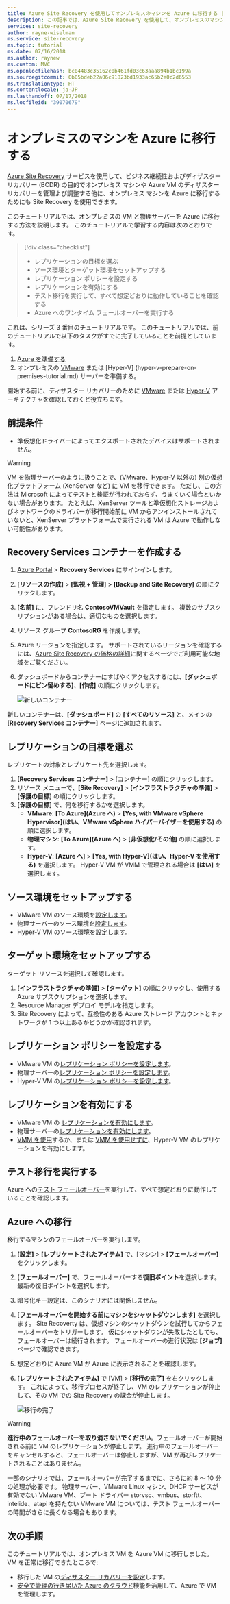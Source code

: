 ```yaml
---
title: Azure Site Recovery を使用してオンプレミスのマシンを Azure に移行する | Microsoft Docs
description: この記事では、Azure Site Recovery を使用して、オンプレミスのマシンを Azure に移行する方法について説明します。
services: site-recovery
author: rayne-wiselman
ms.service: site-recovery
ms.topic: tutorial
ms.date: 07/16/2018
ms.author: raynew
ms.custom: MVC
ms.openlocfilehash: bc04483c35162c0b461fd03c63aaa894b1bc199a
ms.sourcegitcommit: 0b05bdeb22a06c91823bd1933ac65b2e0c2d6553
ms.translationtype: HT
ms.contentlocale: ja-JP
ms.lasthandoff: 07/17/2018
ms.locfileid: "39070679"
---
```

# <a name="migrate-on-premises-machines-to-azure"></a>オンプレミスのマシンを Azure に移行する

[Azure Site Recovery](site-recovery-overview.md) サービスを使用して、ビジネス継続性およびディザスター リカバリー (BCDR) の目的でオンプレミス マシンや Azure VM のディザスター リカバリーを管理よび調整する他に、オンプレミス マシンを Azure に移行するためにも Site Recovery を使用できます。


このチュートリアルでは、オンプレミスの VM と物理サーバーを Azure に移行する方法を説明します。 このチュートリアルで学習する内容は次のとおりです。

> [!div class="checklist"]
> * レプリケーションの目標を選ぶ
> * ソース環境とターゲット環境をセットアップする
> * レプリケーション ポリシーを設定する
> * レプリケーションを有効にする
> * テスト移行を実行して、すべて想定どおりに動作していることを確認する
> * Azure へのワンタイム フェールオーバーを実行する

これは、シリーズ 3 番目のチュートリアルです。 このチュートリアルでは、前のチュートリアルで以下のタスクがすでに完了していることを前提としています。

1. [Azure を準備する](tutorial-prepare-azure.md)
2. オンプレミスの [VMware](vmware-azure-tutorial-prepare-on-premises.md) または [Hyper-V] (hyper-v-prepare-on-premises-tutorial.md) サーバーを準備する。

開始する前に、ディザスター リカバリーのために [VMware](vmware-azure-architecture.md) または [Hyper-V](hyper-v-azure-architecture.md) アーキテクチャを確認しておくと役立ちます。


## <a name="prerequisites"></a>前提条件

- 準仮想化ドライバーによってエクスポートされたデバイスはサポートされません。
 
> [!WARNING]
> VM を物理サーバーのように扱うことで、(VMware、Hyper-V 以外の) 別の仮想化プラットフォーム (XenServer など) に VM を移行できます。 ただし、この方法は Microsoft によってテストと検証が行われておらず、うまくいく場合といかない場合があります。 たとえば、XenServer ツールと準仮想化ストレージおよびネットワークのドライバーが移行開始前に VM からアンインストールされていないと、XenServer プラットフォームで実行される VM は Azure で動作しない可能性があります。


## <a name="create-a-recovery-services-vault"></a>Recovery Services コンテナーを作成する

1. [Azure Portal](https://portal.azure.com) > **Recovery Services** にサインインします。
2. **[リソースの作成]** > **[監視 + 管理]** > **[Backup and Site Recovery]** の順にクリックします。
3. **[名前]** に、フレンドリ名 **ContosoVMVault** を指定します。 複数のサブスクリプションがある場合は、適切なものを選択します。
4. リソース グループ **ContosoRG** を作成します。
5. Azure リージョンを指定します。 サポートされているリージョンを確認するには、[Azure Site Recovery の価格の詳細](https://azure.microsoft.com/pricing/details/site-recovery/)に関するページでご利用可能な地域をご覧ください。
6. ダッシュボードからコンテナーにすばやくアクセスするには、**[ダッシュボードにピン留めする]**、**[作成]** の順にクリックします。

   ![新しいコンテナー](./media/migrate-tutorial-on-premises-azure/onprem-to-azure-vault.png)

新しいコンテナーは、**[ダッシュボード]** の **[すべてのリソース]** と、メインの **[Recovery Services コンテナー]** ページに追加されます。



## <a name="select-a-replication-goal"></a>レプリケーションの目標を選ぶ

レプリケートの対象とレプリケート先を選択します。
1. **[Recovery Services コンテナー]** > [コンテナー] の順にクリックします。
2. リソース メニューで、**[Site Recovery]** > **[インフラストラクチャの準備]** > **[保護の目標]** の順にクリックします。
3. **[保護の目標]** で、何を移行するかを選択します。
    - **VMware**: **[To Azure]\(Azure へ\)** > **[Yes, with VMware vSphere Hypervisor]\(はい、VMware vSphere ハイパーバイザーを使用する\)** の順に選択します。
    - **物理マシン**: **[To Azure]\(Azure へ\)** > **[非仮想化/その他]** の順に選択します。
    - **Hyper-V**: **[Azure へ]** > **[Yes, with Hyper-V]\(はい、Hyper-V を使用する\)** を選択します。 Hyper-V VM が VMM で管理される場合は **[はい]** を選択します。


## <a name="set-up-the-source-environment"></a>ソース環境をセットアップする

- VMware VM のソース環境を[設定します](vmware-azure-tutorial.md#set-up-the-source-environment)。
- 物理サーバーのソース環境を[設定します](physical-azure-disaster-recovery.md#set-up-the-source-environment)。
- Hyper-V VM のソース環境を[設定します](hyper-v-azure-tutorial.md#set-up-the-source-environment)。

## <a name="set-up-the-target-environment"></a>ターゲット環境をセットアップする

ターゲット リソースを選択して確認します。

1. **[インフラストラクチャの準備]** > **[ターゲット]** の順にクリックし、使用する Azure サブスクリプションを選択します。
2. Resource Manager デプロイ モデルを指定します。
3. Site Recovery によって、互換性のある Azure ストレージ アカウントとネットワークが 1 つ以上あるかどうかが確認されます。

## <a name="set-up-a-replication-policy"></a>レプリケーション ポリシーを設定する

- VMware VM の[レプリケーション ポリシーを設定します](vmware-azure-tutorial.md#create-a-replication-policy)。
- 物理サーバーの[レプリケーション ポリシーを設定します](physical-azure-disaster-recovery.md#create-a-replication-policy)。
- Hyper-V VM の[レプリケーション ポリシーを設定します](hyper-v-azure-tutorial.md#set-up-a-replication-policy)。


## <a name="enable-replication"></a>レプリケーションを有効にする

- VMware VM の [レプリケーションを有効にします](vmware-azure-tutorial.md#enable-replication)。
- 物理サーバーの[レプリケーションを有効にします](physical-azure-disaster-recovery.md#enable-replication)。
- [VMM を使用](hyper-v-vmm-azure-tutorial.md#enable-replication)するか、または [VMM を使用せずに](hyper-v-azure-tutorial.md#enable-replication)、Hyper-V VM のレプリケーションを有効にします。


## <a name="run-a-test-migration"></a>テスト移行を実行する

Azure への[テスト フェールオーバー](tutorial-dr-drill-azure.md)を実行して、すべて想定どおりに動作していることを確認します。


## <a name="migrate-to-azure"></a>Azure への移行

移行するマシンのフェールオーバーを実行します。

1. **[設定]** > **[レプリケートされたアイテム]** で、[マシン] > **[フェールオーバー]** をクリックします。
2. **[フェールオーバー]** で、フェールオーバーする**復旧ポイント**を選択します。 最新の復旧ポイントを選択します。
3. 暗号化キー設定は、このシナリオには関係しません。
4. **[フェールオーバーを開始する前にマシンをシャットダウンします]** を選択します。 Site Recoverty は、仮想マシンのシャットダウンを試行してからフェールオーバーをトリガーします。 仮にシャットダウンが失敗したとしても、フェールオーバーは続行されます。 フェールオーバーの進行状況は **[ジョブ]** ページで確認できます。
5. 想定どおりに Azure VM が Azure に表示されることを確認します。
6. **[レプリケートされたアイテム]** で [VM] > **[移行の完了]** を右クリックします。 これによって、移行プロセスが終了し、VM のレプリケーションが停止して、その VM での Site Recovery の課金が停止します。

    ![移行の完了](./media/migrate-tutorial-on-premises-azure/complete-migration.png)


> [!WARNING]
> **進行中のフェールオーバーを取り消さないでください**。フェールオーバーが開始される前に VM のレプリケーションが停止します。 進行中のフェールオーバーをキャンセルすると、フェールオーバーは停止しますが、VM が再びレプリケートされることはありません。

一部のシナリオでは、フェールオーバーが完了するまでに、さらに約 8 ～ 10 分の処理が必要です。 物理サーバー、VMware Linux マシン、DHCP サービスが有効でない VMware VM、ブート ドライバー storvsc、vmbus、storftt、intelide、atapi を持たない VMware VM については、テスト フェールオーバーの時間がさらに長くなる場合もあります。


## <a name="next-steps"></a>次の手順

このチュートリアルでは、オンプレミス VM を Azure VM に移行しました。 VM を正常に移行できたところで:
- 移行した VM の[ディザスター リカバリーを設定](azure-to-azure-replicate-after-migration.md)します。
- [安全で管理の行き届いた Azure のクラウド](https://azure.microsoft.com/services/virtual-machines/secure-well-managed-iaas/)機能を活用して、Azure で VM を管理します。
  
